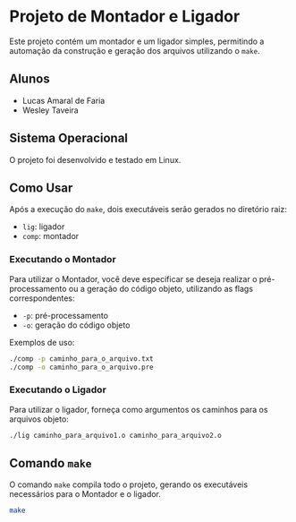 # Projeto de Montador e Ligador

Este projeto contém um montador e um ligador simples, permitindo a automação da construção e geração dos arquivos utilizando o `make`.

## Alunos

- Lucas Amaral de Faria
- Wesley Taveira

## Sistema Operacional

O projeto foi desenvolvido e testado em Linux.

## Como Usar

Após a execução do `make`, dois executáveis serão gerados no diretório raiz:
- `lig`: ligador
- `comp`: montador

### Executando o Montador

Para utilizar o Montador, você deve especificar se deseja realizar o pré-processamento ou a geração do código objeto, utilizando as flags correspondentes:
- `-p`: pré-processamento
- `-o`: geração do código objeto

Exemplos de uso:
```sh
./comp -p caminho_para_o_arquivo.txt
./comp -o caminho_para_o_arquivo.pre
```

### Executando o Ligador

Para utilizar o ligador, forneça como argumentos os caminhos para os arquivos objeto:
```sh
./lig caminho_para_arquivo1.o caminho_para_arquivo2.o
```

## Comando `make`

O comando `make` compila todo o projeto, gerando os executáveis necessários para o Montador e o ligador.

```sh
make
```
